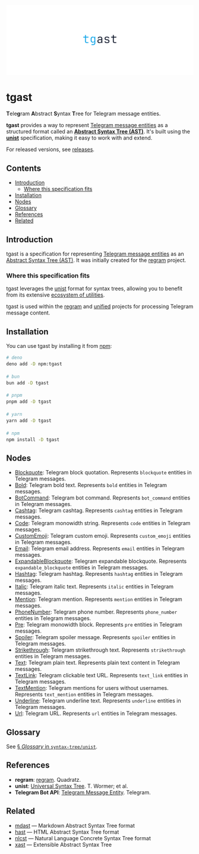 ![tgast banner](https://raw.githubusercontent.com/quadratz/tgast/refs/heads/main/images/tgast.svg)

# tgast

**T**ele**g**ram **A**bstract **S**yntax **T**ree for Telegram message entities.

**tgast** provides a way to represent
[Telegram message entities][telegram-message-entity] as a structured format
called an **[Abstract Syntax Tree (AST)][abstract-syntax-tree]**. It's built
using the **[unist][github-unist]** specification, making it easy to work with
and extend.

For released versions, see [releases][github-tgast-releases].

## Contents

- [Introduction](#introduction)
  - [Where this specification fits](#where-this-specification-fits)
- [Installation](#installation)
- [Nodes](#nodes)
- [Glossary](#glossary)
- [References](#references)
- [Related](#related)

## Introduction

tgast is a specification for representing
[Telegram message entities][telegram-message-entity] as an
[Abstract Syntax Tree (AST)][abstract-syntax-tree]. It was initially created for
the [regram][github-regram] project.

### Where this specification fits

tgast leverages the [unist][github-unist] format for syntax trees, allowing you
to benefit from its extensive [ecosystem of utilities][github-unist-utilities].

tgast is used within the [regram][github-regram] and [unified][unified] projects
for processing Telegram message content.

## Installation

You can use tgast by installing it from [npm][npm-tgast]:

```sh
# deno
deno add -D npm:tgast

# bun
bun add -D tgast

# pnpm
pnpm add -D tgast

# yarn
yarn add -D tgast

# npm
npm install -D tgast
```

## Nodes

- [Blockquote][blockquote-type]: Telegram block quotation. Represents
  `blockquote` entities in Telegram messages.
- [Bold][bold-type]: Telegram bold text. Represents `bold` entities in Telegram
  messages.
- [BotCommand][bot-command-type]: Telegram bot command. Represents `bot_command`
  entities in Telegram messages.
- [Cashtag][cashtag-type]: Telegram cashtag. Represents `cashtag` entities in
  Telegram messages.
- [Code][code-type]: Telegram monowidth string. Represents `code` entities in
  Telegram messages.
- [CustomEmoji][custom-emoji-type]: Telegram custom emoji. Represents
  `custom_emoji` entities in Telegram messages.
- [Email][email-type]: Telegram email address. Represents `email` entities in
  Telegram messages.
- [ExpandableBlockquote][expandable-blockquote-type]: Telegram expandable
  blockquote. Represents `expandable_blockquote` entities in Telegram messages.
- [Hashtag][hashtag-type]: Telegram hashtag. Represents `hashtag` entities in
  Telegram messages.
- [Italic][italic-type]: Telegram italic text. Represents `italic` entities in
  Telegram messages.
- [Mention][mention-type]: Telegram mention. Represents `mention` entities in
  Telegram messages.
- [PhoneNumber][phone-number-type]: Telegram phone number. Represents
  `phone_number` entities in Telegram messages.
- [Pre][pre-type]: Telegram monowidth block. Represents `pre` entities in
  Telegram messages.
- [Spoiler][spoiler-type]: Telegram spoiler message. Represents `spoiler`
  entities in Telegram messages.
- [Strikethrough][strikethrough-type]: Telegram strikethrough text. Represents
  `strikethrough` entities in Telegram messages.
- [Text][text-type]: Telegram plain text. Represents plain text content in
  Telegram messages.
- [TextLink][text-link-type]: Telegram clickable text URL. Represents
  `text_link` entities in Telegram messages.
- [TextMention][text-mention-type]: Telegram mentions for users without
  usernames. Represents `text_mention` entities in Telegram messages.
- [Underline][underline-type]: Telegram underline text. Represents `underline`
  entities in Telegram messages.
- [Url][url-type]: Telegram URL. Represents `url` entities in Telegram messages.

## Glossary

See [§ _Glossary_ in `syntax-tree/unist`][github-unist-glossary].

## References

- **regram**: [regram][github-regram]. Quadratz.
- **unist**: [Universal Syntax Tree][github-unist]. T. Wormer; et al.
- **Telegram Bot API**:
  [Telegram Message Entity](https://core.telegram.org/bots/api#messageentity).
  Telegram.

## Related

- [mdast](https://github.com/syntax-tree/mdast) — Markdown Abstract Syntax Tree
  format
- [hast](https://github.com/syntax-tree/hast) — HTML Abstract Syntax Tree format
- [nlcst](https://github.com/syntax-tree/nlcst) — Natural Language Concrete
  Syntax Tree format
- [xast](https://github.com/syntax-tree/xast) — Extensible Abstract Syntax Tree

[abstract-syntax-tree]: https://unifiedjs.com/learn/guide/introduction-to-syntax-trees/
[github-regram]: https://github.com/tgast-ecosystem/regram
[github-tgast-releases]: https://github.com/tgast-ecosystem/tgast/releases
[github-unist]: https://github.com/syntax-tree/unist
[github-unist-glossary]: https://github.com/syntax-tree/unist#glossary
[github-unist-utilities]: https://github.com/syntax-tree/unist#list-of-utilities
[telegram-message-entity]: https://core.telegram.org/bots/api#messageentity
[unified]: https://github.com/unifiedjs/unified
[blockquote-type]: https://github.com/tgast-ecosystem/tgast/wiki/Node:-Blockquote
[bold-type]: https://github.com/tgast-ecosystem/tgast/wiki/Node:-Bold
[bot-command-type]: https://github.com/tgast-ecosystem/tgast/wiki/Node:-BotCommand
[cashtag-type]: https://github.com/tgast-ecosystem/tgast/wiki/Node:-Cashtag
[code-type]: https://github.com/tgast-ecosystem/tgast/wiki/Node:-Code
[custom-emoji-type]: https://github.com/tgast-ecosystem/tgast/wiki/Node:-CustomEmoji
[email-type]: https://github.com/tgast-ecosystem/tgast/wiki/Node:-Email
[expandable-blockquote-type]: https://github.com/tgast-ecosystem/tgast/wiki/Node:-ExpandableBlockquote
[hashtag-type]: https://github.com/tgast-ecosystem/tgast/wiki/Node:-Hashtag
[italic-type]: https://github.com/tgast-ecosystem/tgast/wiki/Node:-Italic
[mention-type]: https://github.com/tgast-ecosystem/tgast/wiki/Node:-Mention
[phone-number-type]: https://github.com/tgast-ecosystem/tgast/wiki/Node:-PhoneNumber
[pre-type]: https://github.com/tgast-ecosystem/tgast/wiki/Node:-Pre
[spoiler-type]: https://github.com/tgast-ecosystem/tgast/wiki/Node:-Spoiler
[strikethrough-type]: https://github.com/tgast-ecosystem/tgast/wiki/Node:-Strikethrough
[text-type]: https://github.com/tgast-ecosystem/tgast/wiki/Node:-Text
[text-link-type]: https://github.com/tgast-ecosystem/tgast/wiki/Node:-TextLink
[text-mention-type]: https://github.com/tgast-ecosystem/tgast/wiki/Node:-TextMention
[underline-type]: https://github.com/tgast-ecosystem/tgast/wiki/Node:-Underline
[url-type]: https://github.com/tgast-ecosystem/tgast/wiki/Node:-Url
[npm-tgast]: https://npmjs.com/package/tgast
